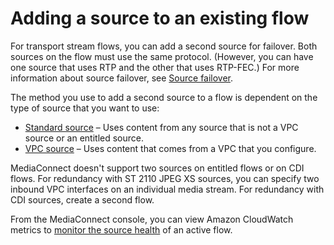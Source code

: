 # Adding a source to an existing flow<a name="source-adding"></a>

For transport stream flows, you can add a second source for failover\. Both sources on the flow must  use the same protocol\. \(However, you can have one source that uses RTP and the other that uses RTP\-FEC\.\) For more information about source failover, see [Source failover](source-failover.md)\.

The method you use to add a second source to a flow is dependent on the type of source that you want to use:
+ [Standard source](source-adding-standard.md) – Uses content from any source that is not a VPC source or an entitled source\.
+ [VPC source](source-adding-vpc.md) – Uses content that comes from a VPC that you configure\.

MediaConnect doesn't support two sources on entitled flows or on CDI flows\. For redundancy with ST 2110 JPEG XS sources, you can specify two inbound VPC interfaces on an individual media stream\. For redundancy with CDI sources, create a second flow\.

From the MediaConnect console, you can view Amazon CloudWatch metrics to [monitor the source health](monitor-source-health.md) of an active flow\.